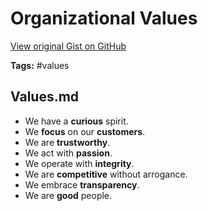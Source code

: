 # Organizational Values 

[View original Gist on GitHub](https://gist.github.com/Integralist/27e6c7a74957186916d9a0fa0adc697f)

**Tags:** #values

## Values.md

- We have a **curious** spirit.
- We **focus** on our **customers**.
- We are **trustworthy**.
- We act with **passion**.
- We operate with **integrity**.
- We are **competitive** without arrogance.
- We embrace **transparency**.
- We are **good** people.

